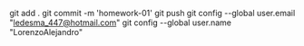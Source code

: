 git add .
git commit -m 'homework-01'
git push
git config --global user.email "ledesma_447@hotmail.com"
git config --global user.name "LorenzoAlejandro"